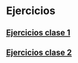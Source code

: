 # Ejercicios
## [Ejercicios clase 1](01_lesson/readme.md)
## [Ejercicios clase 2](02_lesson/README.md)